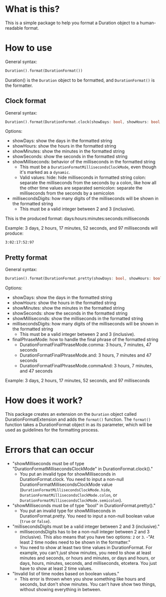 # What is this?

This is a simple package to help you format a Duration object to a human-readable format.

# How to use

General syntax:

```dart
Duration().format(DurationFormat())
```

Duration() is the `Duration` object to be formatted, and `DurationFormat()` is the formatter.

## Clock format

General syntax:

```dart
Duration().format(DurationFormat.clock(showDays: bool, showHours: bool, showMinutes: bool, showSeconds: bool, showMilliseconds: DurationFormatMillisecondsClockMode, millisecondsDigits: int))
```

Options:
- showDays: show the days in the formatted string
- showHours: show the hours in the formatted string
- showMinutes: show the minutes in the formatted string
- showSeconds: show the seconds in the formatted string
- showMilliseconds: behavior of the milliseconds in the formatted string
    - This must be a `DurationFormatMillisecondsClockMode`, even though it's marked as a `dynamic`.
    - Valid values:
        hide: hide milliseconds in formatted string
        colon: separate the milliseconds from the seconds by a colon, like how all the other time values are separated
        semicolon: separate the milliseconds from the seconds by a semicolon
- millisecondsDigits: how many digits of the milliseconds will be shown in the formatted string
    - This must be a valid integer between 2 and 3 (inclusive).

This is the produced format: days:hours:minutes:seconds:milliseconds

Example: 3 days, 2 hours, 17 minutes, 52 seconds, and 97 milliseconds will produce:

`3:02:17:52:97`

## Pretty format

General syntax:

```dart
Duration().format(DurationFormat.pretty(showDays: bool, showHours: bool, showMinutes: bool, showSeconds: bool, showMilliseconds: bool, millisecondsDigits: int, finalPhraseMode: DurationFormatFinalPhraseMode))
```

Options:
- showDays: show the days in the formatted string
- showHours: show the hours in the formatted string
- showMinutes: show the minutes in the formatted string
- showSeconds: show the seconds in the formatted string
- showMilliseconds: show the milliseconds in the formatted string
- millisecondsDigits: how many digits of the milliseconds will be shown in the formatted string
    - This must be a valid integer between 2 and 3 (inclusive).
- finalPhraseMode: how to handle the final phrase of the formatted string
    - DurationFormatFinalPhraseMode.comma: 3 hours, 7 minutes, 47 seconds
    - DurationFormatFinalPhraseMode.and: 3 hours, 7 minutes and 47 seconds
    - DurationFormatFinalPhraseMode.commaAnd: 3 hours, 7 minutes, and 47 seconds

Example: 3 days, 2 hours, 17 minutes, 52 seconds, and 97 milliseconds

# How does it work?

This package creates an extension on the `Duration` object called DurationFormatExtension and adds the `format()` function. The `format()` function takes a DurationFormat object in as its parameter, which will be used as guidelines for the formatting process.

# Errors that can occur

- "showMilliseconds must be of type "DurationFormatMillisecondsClockMode" in DurationFormat.clock()."
    - You put an invalid type for showMilliseconds in DurationFormat.clock. You need to input a non-null DurationFormatMillisecondsClockMode value (`DurationFormatMillisecondsClockMode.hide`, `DurationFormatMillisecondsClockMode.colon`, or `DurationFormatMillisecondsClockMode.semicolon`).
- "showMilliseconds must be of type "bool" in DurationFormat.pretty()."
    - You put an invalid type for showMilliseconds in DurationFormat.pretty. You need to input a non-null boolean value (`true` or `false`).
- "millisecondsDigits must be a valid integer between 2 and 3 (inclusive)."
    - millisecondsDigits has to be a non-null integer between 2 and 3 (inclusive). This also means that you have two options: `2` or `3`.
-"At least 2 time nodes need to be shown in the formatter."
    - You need to show at least two time values in DurationFormat. For example, you can't *just* show minutes, you need to show at least minutes and seconds, or hours and minutes, or days and hours, or days, hours, minutes, seconds, and milliseconds, etcetera. You just have to show at least 2 time values.
- "Invalid list of time nodes based on boolean values."
    - This error is thrown when you show something like hours and seconds, but don't show minutes. You can't have show two things, without showing everything in between.
